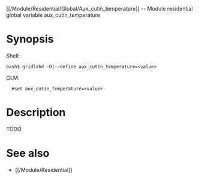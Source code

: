 [[/Module/Residential/Global/Aux_cutin_temperature]] -- Module residential global variable aux_cutin_temperature

# Synopsis
Shell:
~~~
bash$ gridlabd -D|--define aux_cutin_temperature=<value>
~~~
GLM:
~~~
  #set aux_cutin_temperature=<value>
~~~

# Description

TODO

# See also
* [[/Module/Residential]]
